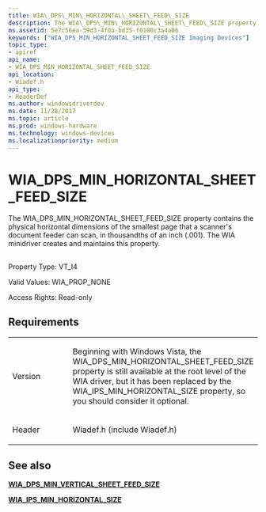 ```yaml
---
title: WIA\_DPS\_MIN\_HORIZONTAL\_SHEET\_FEED\_SIZE
description: The WIA\_DPS\_MIN\_HORIZONTAL\_SHEET\_FEED\_SIZE property contains the physical horizontal dimensions of the smallest page that a scanner's document feeder can scan, in thousandths of an inch (.001). The WIA minidriver creates and maintains this property.
ms.assetid: 5e7c56ea-39d3-4f0a-bd35-f0100c3a4a06
keywords: ["WIA_DPS_MIN_HORIZONTAL_SHEET_FEED_SIZE Imaging Devices"]
topic_type:
- apiref
api_name:
- WIA_DPS_MIN_HORIZONTAL_SHEET_FEED_SIZE
api_location:
- Wiadef.h
api_type:
- HeaderDef
ms.author: windowsdriverdev
ms.date: 11/28/2017
ms.topic: article
ms.prod: windows-hardware
ms.technology: windows-devices
ms.localizationpriority: medium
---
```


# WIA\_DPS\_MIN\_HORIZONTAL\_SHEET\_FEED\_SIZE


The WIA\_DPS\_MIN\_HORIZONTAL\_SHEET\_FEED\_SIZE property contains the physical horizontal dimensions of the smallest page that a scanner's document feeder can scan, in thousandths of an inch (.001). The WIA minidriver creates and maintains this property.

## <span id="ddk_wia_dps_min_horizontal_sheet_feed_size_si"></span><span id="DDK_WIA_DPS_MIN_HORIZONTAL_SHEET_FEED_SIZE_SI"></span>


Property Type: VT\_I4

Valid Values: WIA\_PROP\_NONE

Access Rights: Read-only

Requirements
------------

<table>
<colgroup>
<col width="50%" />
<col width="50%" />
</colgroup>
<tbody>
<tr class="odd">
<td><p>Version</p></td>
<td><p>Beginning with Windows Vista, the WIA_DPS_MIN_HORIZONTAL_SHEET_FEED_SIZE property is still available at the root level of the WIA driver, but it has been replaced by the WIA_IPS_MIN_HORIZONTAL_SIZE property, so you should consider it optional.</p></td>
</tr>
<tr class="even">
<td><p>Header</p></td>
<td>Wiadef.h (include Wiadef.h)</td>
</tr>
</tbody>
</table>

## <span id="see_also"></span>See also


[**WIA\_DPS\_MIN\_VERTICAL\_SHEET\_FEED\_SIZE**](wia-dps-min-vertical-sheet-feed-size.md)

[**WIA\_IPS\_MIN\_HORIZONTAL\_SIZE**](wia-ips-min-horizontal-size.md)

 

 






